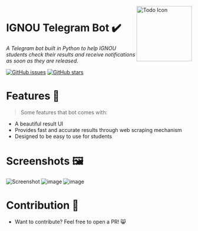 <img src="https://cdn-icons-png.flaticon.com/512/207/207190.png" align="right" alt="Todo Icon" width="150" height="150">

# IGNOU Telegram Bot ✔️
*A Telegram bot built in Python to help IGNOU students check their results and receive notifications as soon as they are released.*

[![GitHub issues](https://img.shields.io/github/issues/thedevone/IGNOU-Telegram-Bot?color=red&style=for-the-badge)](https://github.com/thedevone/IGNOU-Telegram-Bot/issues)
[![GitHub stars](https://img.shields.io/github/stars/thedevone/IGNOU-Telegram-Bot?color=green&style=for-the-badge)](https://github.com/thedevone/IGNOU-Telegram-Bot/stargazers)


# Features 🌟

> Some features that bot comes with:

-  A beautiful  result UI
- Provides fast and accurate results through web scraping mechanism
- Designed to be easy to use for students

# Screenshots 🖼️
![Screenshot](https://user-images.githubusercontent.com/85359493/228441589-93ee5a19-9681-4380-9c8d-1476a8171ba2.png)
![image](https://user-images.githubusercontent.com/85359493/228441765-1be35ad9-810f-466a-aebb-9d6f7b34783b.png)
![image](https://user-images.githubusercontent.com/85359493/228442303-27c048b6-4b27-4f00-ad92-f5e5b30900b9.png)


# Contribution 🤝
- Want to contribute? Feel free to open a PR! 😸
